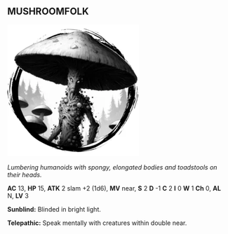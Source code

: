 ## MUSHROOMFOLK

![](images/mushroomfolk.webp)

_Lumbering humanoids with spongy, elongated bodies and toadstools on their heads._

**AC** 13, **HP** 15, **ATK** 2 slam +2 (1d6), **MV** near, **S** 2 **D** -1 **C** 2 **I** 0 **W** 1 **Ch** 0, **AL** N, **LV** 3

**Sunblind:** Blinded in bright light.

**Telepathic:** Speak mentally with creatures within double near.

